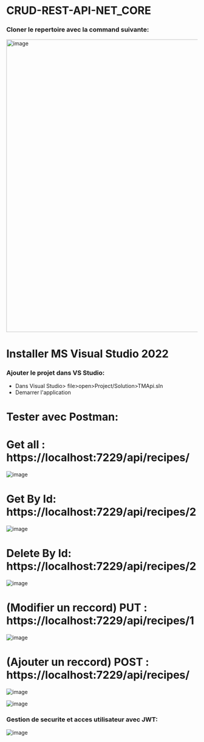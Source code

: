 # CRUD-REST-API-NET_CORE


### Cloner le repertoire avec la command suivante:

<img width="770" alt="image" src="https://github.com/user-attachments/assets/2cd389ef-8546-495b-80ad-f7e0d153bcaf">

# Installer MS Visual Studio 2022

### Ajouter le projet dans VS Studio:

- Dans Visual Studio> file>open>Project/Solution>TMApi.sln
- Demarrer l'application

# Tester avec Postman:

# Get all :  https://localhost:7229/api/recipes/

![image](https://github.com/user-attachments/assets/5eee99f0-4bf0-42e9-b4d2-f604050a76a4)

# Get By Id:  https://localhost:7229/api/recipes/2

![image](https://github.com/user-attachments/assets/7cc94350-29e4-4406-a297-503b33f0961c)


# Delete By Id:  https://localhost:7229/api/recipes/2

![image](https://github.com/user-attachments/assets/4e95fb4b-dc9a-44d4-938f-f4bf6f33fb5b)

# (Modifier un reccord) PUT : https://localhost:7229/api/recipes/1
![image](https://github.com/user-attachments/assets/2b447a84-d99f-42ed-9463-5ec262f6bfe5)

# (Ajouter un reccord) POST : https://localhost:7229/api/recipes/

![image](https://github.com/user-attachments/assets/8adb175f-b7ec-49f4-bd03-b0da19c83794)

![image](https://github.com/user-attachments/assets/d592957e-17ba-41a0-843d-0567a52b1b1a)

### Gestion de securite et acces utilisateur avec JWT:

![image](https://github.com/user-attachments/assets/e92a8c49-3bad-4725-b5c3-91cb1a2e134b)

